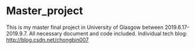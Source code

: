 # Master_project
This is my master final project in University of Glasgow between 2019.6.17-2019.9.7.
All necessary document and code included.
Individual tech blog: http://blog.csdn.net/chongbin007